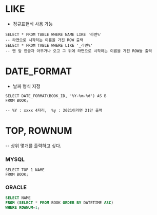 # LIKE
- 정규표현식 사용 가능
```MYSQL
SELECT * FROM TABLE WHERE NAME LIKE '라면%'
-- 라면으로 시작하는 이름을 가진 ROW 출력
SELECT * FROM TABLE WHERE LIKE '_라면%'
-- 맨 앞 한글자 아무거나 오고 그 뒤에 라면으로 시작하는 이름을 가진 ROW들 출력
```

# DATE_FORMAT
- 날짜 형식 지정

```MYSQL
SELECT DATE_FORMAT(BOOK_ID, '%Y-%m-%d') AS B
FROM BOOK;

-- %Y : xxxx 4자리,  %y : 2021이라면 21만 출력
```

# TOP, ROWNUM
-- 상위 몇개를 출력하고 싶다.
### MYSQL
```MYSQL
SELECT TOP 1 NAME
FROM BOOK;
```
### ORACLE
```SQL
SELECT NAME
FROM (SELECT * FROM BOOK ORDER BY DATETIME ASC)
WHERE ROWNUM=1;
```
